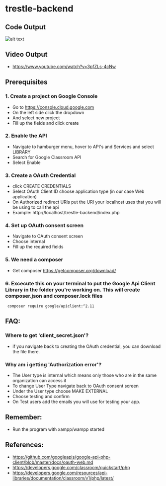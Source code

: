 # trestle-backend
## Code Output
![alt text](https://github.com/GentleHome/trestle-backend-Google-Classroom-API-PHP/blob/master/output.JPG)
## Video Output
- https://www.youtube.com/watch?v=3pfZLs-4cNw
## Prerequisites 
### 1. Create a project on Google Console
- Go to https://console.cloud.google.com
- On the left side click the dropdown
- And select new project
- Fill up the fields and click create
### 2. Enable the API
- Navigate to hamburger menu, hover to API's and Services and select LIBRARY
- Search for Google Classroom API
- Select Enable
### 3. Create a OAuth Credential
- click CREATE CREDENTIALS
- Select OAuth Client ID choose application type (in our case Web application)
- On Authorized redirect URIs put the URI your localhost uses that you will be using to call the api
- Example: http://localhost/trestle-backend/index.php
### 4. Set up OAuth consent screen
- Navigate to OAuth consent screen
- Choose internal
- Fill up the required fields
### 5. We need a composer
- Get composer https://getcomposer.org/download/
### 6. Excecute this on your terminal to put the Google Api Client Library in the folder you're working on. This will create composer.json and composer.lock files
     composer require google/apiclient:^2.11
## FAQ:
### Where to get 'client_secret.json'?
- if you navigate back to creating the OAuth credential, you can download the file there.
### Why am i getting 'Authorization error'?
- The User type is internal which means only those who are in the same organization can access it
- To change User Type navigate back to OAuth consent screen
- Under the User type choose MAKE EXTERNAL
- Choose testing and confirm
- On Test users add the emails you will use for testing your app.

## Remember:
- Run the program with xampp/wampp started

## References:
- https://github.com/googleapis/google-api-php-client/blob/master/docs/oauth-web.md
- https://developers.google.com/classroom/quickstart/php
- https://developers.google.com/resources/api-libraries/documentation/classroom/v1/php/latest/
